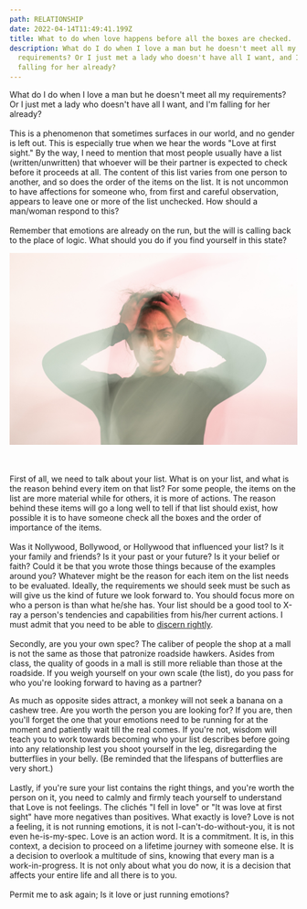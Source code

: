 ```yaml
---
path: RELATIONSHIP
date: 2022-04-14T11:49:41.199Z
title: What to do when love happens before all the boxes are checked.
description: What do I do when I love a man but he doesn't meet all my
  requirements? Or I just met a lady who doesn't have all I want, and I'm
  falling for her already?
---
```

What do I do when I love a man but he doesn't meet all my requirements? Or I just met a lady who doesn't have all I want, and I'm falling for her already?\
\
This is a phenomenon that sometimes surfaces in our world, and no gender is left out. This is especially true when we hear the words "Love at first sight." By the way, I need to mention that most people usually have a list (written/unwritten) that whoever will be their partner is expected to check before it proceeds at all. The content of this list varies from one person to another, and so does the order of the items on the list. It is not uncommon to have affections for someone who, from first and careful observation, appears to leave one or more of the list unchecked. How should a man/woman respond to this?\
\
Remember that emotions are already on the run, but the will is calling back to the place of logic. What should you do if you find yourself in this state?

![](../assets/uday-mittal-bwktz4yvtma-unsplash.jpg "Photo credit: unsplash.com")

\
\
First of all, we need to talk about your list. What is on your list, and what is the reason behind every item on that list? For some people, the items on the list are more material while for others, it is more of actions. The reason behind these items will go a long well to tell if that list should exist, how possible it is to have someone check all the boxes and the order of importance of the items.\
\
Was it Nollywood, Bollywood, or Hollywood that influenced your list? Is it your family and friends? Is it your past or your future? Is it your belief or faith? Could it be that you wrote those things because of the examples around you? Whatever might be the reason for each item on the list needs to be evaluated. Ideally, the requirements we should seek must be such as will give us the kind of future we look forward to. You should focus more on who a person is than what he/she has. Your list should be a good tool to X-ray a person's tendencies and capabilities from his/her current actions. I must admit that you need to be able to [discern rightly](https://thelearnedtongue.com/blog/discerning-rightly/).\
\
Secondly, are you your own spec? The caliber of people the shop at a mall is not the same as those that patronize roadside hawkers. Asides from class, the quality of goods in a mall is still more reliable than those at the roadside. If you weigh yourself on your own scale (the list), do you pass for who you're looking forward to having as a partner?

As much as opposite sides attract, a monkey will not seek a banana on a cashew tree. Are you worth the person you are looking for? If you are, then you'll forget the one that your emotions need to be running for at the moment and patiently wait till the real comes. If you're not, wisdom will teach you to work towards becoming who your list describes before going into any relationship lest you shoot yourself in the leg, disregarding the butterflies in your belly. (Be reminded that the lifespans of butterflies are very short.)\
\
Lastly, if you're sure your list contains the right things, and you're worth the person on it, you need to calmly and firmly teach yourself to understand that Love is not feelings. The clichés "I fell in love" or "It was love at first sight" have more negatives than positives. What exactly is love? Love is not a feeling, it is not running emotions, it is not I-can't-do-without-you, it is not even he-is-my-spec. Love is an action word. It is a commitment. It is, in this context, a decision to proceed on a lifetime journey with someone else. It is a decision to overlook a multitude of sins, knowing that every man is a work-in-progress. It is not only about what you do now, it is a decision that affects your entire life and all there is to you.\
\
Permit me to ask again; Is it love or just running emotions?